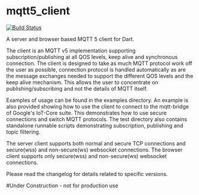 # mqtt5_client
[![Build Status](https://travis-ci.org/shamblett/mqtt_client.svg?branch=master)](https://travis-ci.org/shamblett/mqtt_client)

A server and browser based MQTT 5 client for Dart.

The client is an MQTT v5 implementation supporting subscription/publishing at all QOS levels,
keep alive and synchronous connection. The client is designed to take as much MQTT protocol work
off the user as possible, connection protocol is handled automatically as are the message exchanges needed
to support the different QOS levels and the keep alive mechanism. This allows the user to concentrate on
publishing/subscribing and not the details of MQTT itself.

Examples of usage can be found in the examples directory.  An example is also provided
showing how to use the client to connect to the mqtt-bridge of Google's IoT-Core suite. This demonstrates
how to use secure connections and switch MQTT protocols. The test directory also contains standalone runnable scripts demonstrating subscription, publishing and topic filtering.

The server client supports both normal and secure TCP connections and secure(wss) and non-secure(ws) websocket connections.
The browser client supports only secure(wss) and non-secure(ws) websocket connections.


Please read the changelog for details related to specific versions.

#Under Construction - not for production use
